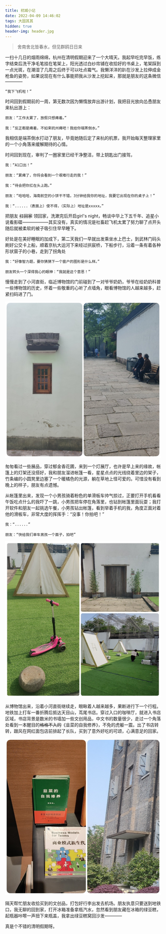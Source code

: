 ```yaml
---
title: 杭城小记
date: 2022-04-09 14:46:02
tags: 大固其其
hidden: true
header-img: header.jpg
---
```


> 舍南舍北皆春水，但见群鸥日日来
<!--more-->

一扫十几日的烟雨绵绵，杭州在清明假期迎来了一个大晴天。我起早吃完早饭，练字结束后洗干净毛笔挂在笔架上，阳光透过白纱帘铺在收拾好的书桌上，笔架踩到一点光斑，在潮湿了几周之后终于可以吐点霉气。我懒洋洋的趴在沙发上拉伸成金枪鱼的姿势，如果说现在有什么事能把我从沙发上挖起来，那就是朋友的这条微信————

    “我下飞机啦！”

时间回到假期前的一周，第无数次因为懒惰放弃出游计划，我把目光放向怂恿朋友来杭出游上：

    朋友：“工作太累了，放假只想瘫着。”

    我：“反正都是瘫着，不如来杭州瘫吧！我给你端茶倒水。”

我相信是端茶倒水打动了朋友，毕竟她随后定了来杭的机票，我开始每天整理家里的一个小角落来缓解期待的心情。

时间回到现在，审判了一圈家里已经干净整洁，带上钥匙出门接驾，

    我：“A1口出！”

    朋友：“累瘫了，你将会看到一个艰难行走的我！”

    我：“待会把你扛在头上跑。”

    朋友：“哈哈哈，海南航空的小饼干不错，3分钟给我你的地址，我要它出现在你的桌子上！”

    我：“......（表面上）使不得，（实际上）地址是xxxxx。”

把朋友 ~~扛回家~~ 领回家，洗漱完后开启girl's night，畅谈中华上下五千年、追星小说看影碟——————其实没有，真实的情况是社畜赶飞机太累了努力聊了点开头随后就被柔软的被子吸引住早早睡下。

好处是在美好睡眠的加成下，第二天我们一早就出发乘坐水上巴士，到武林门码头刷好公交卡上船，顺着京杭大运河下来经过拱宸桥，下船步行，沿着一条有着各种形状窗子的小巷，走到了拐角处

    我：“好像智力题，要你猜猜下一个窗户的图形是什么样。”

    朋友转头一个深得我心的眼神：“我就是这个意思！”

慢慢走到了小河直街，临近博物馆的门前碰到了一对爷爷奶奶，爷爷在给奶奶科普一些博物馆的历史，怀着一些敬重的心听了点墙角，眼看博物馆的人越来越多，赶紧扫码进了门。

![](dairy-01/2.jpg)

匆匆看过一些展品，穿过郁金香花圃，来到一个灯展厅，也许是早上来的缘故，帐篷上的灯架还没搭好，我和朋友溜进帐篷一看，星星点点的光线绕着里边的架子，竹条编的小圆凳里边塞了一个暖橘色的光源，躺在草地上怪可爱的。可惜没有看到晚上的样子，朋友有点遗憾。

从帐篷里出来，发现一个小男孩骑着粉色的单滑板车帅气掠过，正要打开手机看看午饭吃点什么的我吓了一跳，小男孩把车停在角落里，也钻到帐篷里面玩耍；我打开软件和朋友一起挑选午餐，小男孩钻出帐篷，看到举着手机的我，角度正面对着他的滑板车，非常大度的挥挥手：“没事！你拍吧！”

    我：“......”

    朋友：“快给我们单车男孩一个面子，拍吧”

![](dairy-01/1.jpg)


从博物馆出来，沿着小河直街继续走，眼瞅着人越来越多，果断进行下一个行程。地铁加上打车一番折腾后抵达天目山，茑尾书店。穿过入口的咖啡厅，就进入书店区域，书店背景是数米的书墙加一些文创用品，中文书的数量很少，走过一个角落处看到一本醒目的~~格格不入的~~《韭菜的自我修养》，不免的虎躯一震。出了书店转转，跟风在网红面包店前排起了长队，买到了意外好吃的可颂，心满意足的回家。

![](dairy-01/3.jpg)

隔天帮忙朋友收拾买到的文创品，打包好行李出发去机场。朋友执意只要送到地铁口，我无聊的回到家，打开冰箱准备拿瓶汽水，忽然看到朋友藏在冰箱的绿豆糕，起瓶器咔嚓一声扭下来瓶盖，我拿出绿豆糕窝回沙发————


真是个不错的清明假期呀。
